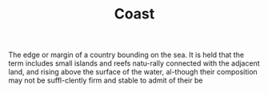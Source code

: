 ---
title: Coast
letter: C
permalink: "/definitions/bld-coast.html"
body: The edge or margin of a country bounding on the sea. It is held that the term
  includes small islands and reefs natu-rally connected with the adjacent land, and
  rising above the surface of the water, al-though their composition may not be suffl-clently
  firm and stable to admit of their be
published_at: '2018-07-07'
source: Black's Law Dictionary 2nd Ed (1910)
layout: post
---